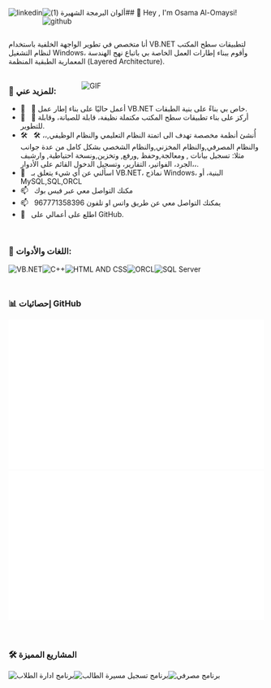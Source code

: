 <img width="1024" height="1024" alt="ألوان البرمجة الشهيرة (1)" src="https://github.com/user-attachments/assets/adfef1e8-5074-4d99-835b-1cc913d3514a" />## 👋 Hey , I'm Osama Al-Omaysi!
<a href='https://www.linkedin.com/in/osama-vbnet/'><img align='left' alt="linkedin" src="https://raw.githubusercontent.com/rahul-jha98/rahul-jha98/561d474902b59c7429ec22bb73e225696c27b202/assets/linkedin.svg" height='18px'/></a>
<a href='https://github.com/osama-vbnet'><img align='left' alt="github" src="https://raw.githubusercontent.com/rahul-jha98/rahul-jha98/main/assets/github.svg" height='18px'/></a>

<br clear="left"/>

أنا متخصص في تطوير الواجهة الخلفية باستخدام VB.NET لتطبيقات سطح المكتب لنظام التشغيل Windows، وأقوم ببناء إطارات العمل الخاصة بي باتباع نهج الهندسة المعمارية الطبقية المنظمة (Layered Architecture).
<br/>
<br/>

<img align="right" alt="GIF" src="https://raw.githubusercontent.com/rahul-jha98/rahul-jha98/main/techstack.gif" width="360px"/>

### 🧐 للمزيد عني:

- 🔭 &nbsp; 🔭 أعمل حاليًا على بناء إطار عمل VB.NET خاص بي بناءً على بنية الطبقات.  
- 🧱 &nbsp; 🧱 أركز على بناء تطبيقات سطح المكتب مكتملة  نظيفة، قابلة للصيانة، وقابلة للتطوير.  
- 🛠️ &nbsp; 🛠️  ،،أُنشئ أنظمة مخصصة تهدف الى اتمتة النظام التعليمي والنظام الوظيفي, والنظام المصرفي,والنظام المخزني,والنظام الشخصي بشكل كامل من عدة جوانب مثلا: تسجيل بيانات , ومعالجة,وحفظ ,ورفع, وتخزين,ونسخة احتياطية, وارشيف ،،الجرد، الفواتير، التقارير، وتسجيل الدخول القائم على الأدوار.  
- 💬 &nbsp; اسألني عن أي شيء يتعلق بـ VB.NET، نماذج Windows، البنية، أو MySQL,SQL,ORCL  
- 📫 &nbsp; مكنك التواصل معي عبر فيس بوك
- 📫 &nbsp; يمكنك التواصل معي عن طريق واتس او تلفون 967771358396 
- 💼 &nbsp; اطلع على أعمالي على GitHub. 

<br/>

### 🔨 اللغات والأدوات:
<a href="#"><img align="left" alt="VB.NET" height="42px" src="https://encrypted-tbn0.gstatic.com/images?q=tbn:ANd9GcRMwfNKzAhxxwWjyavg5x5n3teZiiKIve1lgpXyn_EFsbI0HkHn0wlkCIM&s"></a>
<a href="#"><img align="left" alt="C++" height="42px" src="https://encrypted-tbn0.gstatic.com/images?q=tbn:ANd9GcSzL9DuZHJFcckaKhmLCuTFQPJDvBeyqiOdLQ&s" >
<a href="#"><img align="left" alt="HTML AND CSS" height="42px" src="https://encrypted-tbn0.gstatic.com/images?q=tbn:ANd9GcR2wmrnXo9dJV5NClac5Qdyhj0JuQBjXv-M7dLEoWlM5As1XIuO1pSoyixhEKdXGXpgPDk&usqp=CAU"></a>
<a href="#"><img align="left" alt="ORCL" height="42px" src="https://alkhwarzmi.com/storage/zHIcoC6WEhiXUJD0c2U4voWhW7WEI3YQHlJz50h6.jpg"></a>
<a href="#"><img align="left" alt="SQL Server" height="42px" src="https://encrypted-tbn0.gstatic.com/images?q=tbn:ANd9GcSkWfxeDPdgHnYdOkQx2851M847STDZwSw_Hw&s"></a>


<br clear="left"/>

### 📊 إحصائيات GitHub
<a href='https://github.com/osama-vbnet'>
  
![Stats Overview](https://raw.githubusercontent.com/rahul-jha98/github-stats-transparent/output/generated/overview.svg)  
![Most Used Languages](https://raw.githubusercontent.com/rahul-jha98/github-stats-transparent/output/generated/languages.svg)

</a>

<br/>

### 🛠️ المشاريع المميزة
<a href="#"><img alt="برنامج ادارة الطلاب" src="./projects/inventory.svg" height="68" align="left"></a>
<a href="#"><img alt="برنامج تسجيل مسيرة الطالب" src="./projects/reportbuilder.svg" height="68" align="left"></a>
<a href="#"><img alt="برنامج مصرفي" src="./projects/login.svg" height="68" align="left"></a>

<br clear="left"/>
